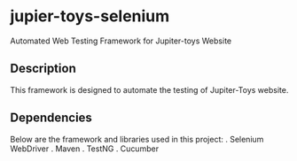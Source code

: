# jupier-toys-selenium
Automated Web Testing Framework for Jupiter-toys Website

## Description

This framework is designed to automate the testing of Jupiter-Toys website.

## Dependencies
Below are the framework and libraries used in this project:
. Selenium WebDriver
. Maven
. TestNG
. Cucumber
